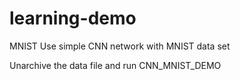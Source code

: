 # learning-demo
MNIST 
Use simple CNN network with MNIST data set 

Unarchive the data file and run CNN_MNIST_DEMO
